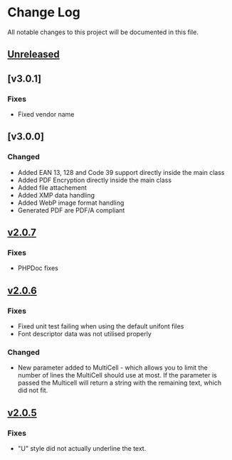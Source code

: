 # Change Log
All notable changes to this project will be documented in this file.

## [Unreleased]

## [v3.0.1]

### Fixes
 - Fixed vendor name

## [v3.0.0]

### Changed

 - Added EAN 13, 128 and Code 39 support directly inside the main class
 - Added PDF Encryption directly inside the main class
 - Added file attachement
 - Added XMP data handling
 - Added WebP image format handling
 - Generated PDF are PDF/A compliant

## [v2.0.7]

### Fixes
- PHPDoc fixes

## [v2.0.6]

### Fixes
- Fixed unit test failing when using the default unifont files
- Font descriptor data was not utilised properly

### Changed
- New parameter added to MultiCell - which allows you to limit the number of lines the MultiCell should use at most. If the parameter is passed the Multicell will return a string with the remaining text, which did not fit.

## [v2.0.5]

### Fixes
- "U" style did not actually underline the text.

[Unreleased]: https://github.com/DocnetUK/tfpdf/compare/v2.0.7...HEAD
[v2.0.7]: https://github.com/DocnetUK/tfpdf/compare/v2.0.6...v2.0.7
[v2.0.6]: https://github.com/DocnetUK/tfpdf/compare/v2.0.5...v2.0.6
[v2.0.5]: https://github.com/DocnetUK/tfpdf/compare/v2.0.4...v2.0.5
